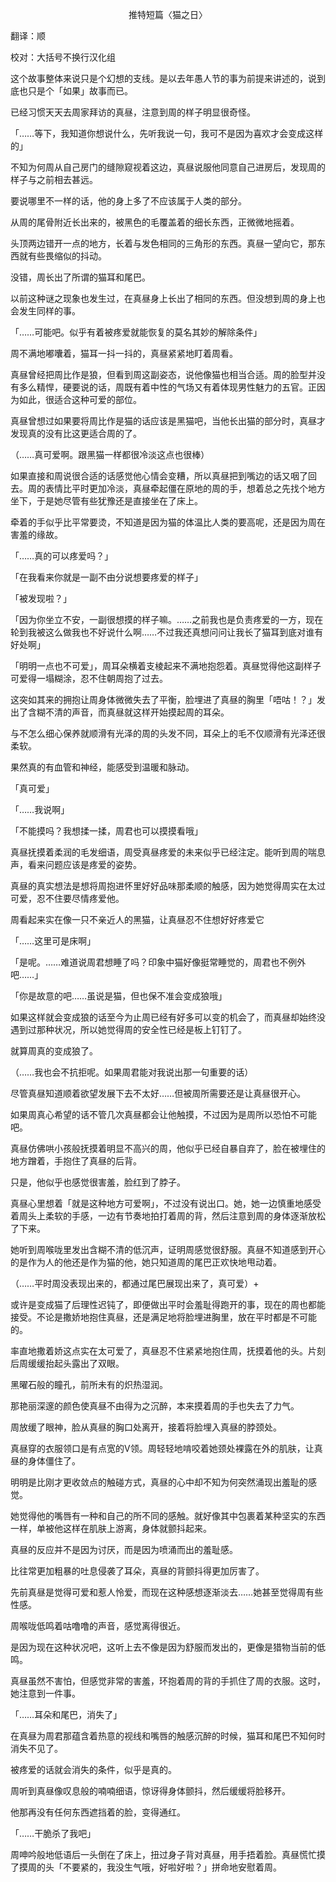 <p align="center">推特短篇〈猫之日〉</p>

翻译：顺

校对：大括号不换行汉化组

这个故事整体来说只是个幻想的支线。是以去年愚人节的事为前提来讲述的，说到底也只是个「如果」故事而已。

已经习惯天天去周家拜访的真昼，注意到周的样子明显很奇怪。

「……等下，我知道你想说什么，先听我说一句，我可不是因为喜欢才会变成这样的」

不知为何周从自己房门的缝隙窥视着这边，真昼说服他同意自己进房后，发现周的样子与之前相去甚远。

要说哪里不一样的话，他的身上多了不应该属于人类的部分。

从周的尾骨附近长出来的，被黑色的毛覆盖着的细长东西，正微微地摇着。

头顶两边错开一点的地方，长着与发色相同的三角形的东西。真昼一望向它，那东西就有些畏缩似的抖动。

没错，周长出了所谓的猫耳和尾巴。

以前这种谜之现象也发生过，在真昼身上长出了相同的东西。但没想到周的身上也会发生同样的事。

「……可能吧。似乎有着被疼爱就能恢复的莫名其妙的解除条件」

周不满地嘟囔着，猫耳一抖一抖的，真昼紧紧地盯着周看。

真昼曾经把周比作是狼，但看到周这副姿态，说他像猫也相当合适。周的脸型并没有多么精悍，硬要说的话，周既有着中性的气场又有着体现男性魅力的五官。正因为如此，很适合这种可爱的部位。

真昼曾想过如果要将周比作是猫的话应该是黑猫吧，当他长出猫的部分时，真昼才发现真的没有比这更适合周的了。

（……真可爱啊。跟黑猫一样都很冷淡这点也很棒）

如果直接和周说很合适的话感觉他心情会变糟，所以真昼把到嘴边的话又咽了回去。周的表情比平时更加冷淡，真昼牵起僵在原地的周的手，想着总之先找个地方坐下，于是她尽管有些犹豫还是直接坐在了床上。

牵着的手似乎比平常要烫，不知道是因为猫的体温比人类的要高呢，还是因为周在害羞的缘故。

「……真的可以疼爱吗？」

「在我看来你就是一副不由分说想要疼爱的样子」

「被发现啦？」

「因为你坐立不安，一副很想摸的样子嘛。……之前我也是负责疼爱的一方，现在轮到我被这么做我也不好说什么啊……不过我还真想问问让我长了猫耳到底对谁有好处啊」

「明明一点也不可爱」，周耳朵横着支棱起来不满地抱怨着。真昼觉得他这副样子可爱得一塌糊涂，忍不住朝周抱了过去。

这突如其来的拥抱让周身体微微失去了平衡，脸埋进了真昼的胸里「唔咕！？」发出了含糊不清的声音，而真昼就这样开始摸起周的耳朵。

与不怎么细心保养就顺滑有光泽的周的头发不同，耳朵上的毛不仅顺滑有光泽还很柔软。

果然真的有血管和神经，能感受到温暖和脉动。

「真可爱」

「……我说啊」

「不能摸吗？我想揉一揉，周君也可以摸摸看哦」

真昼抚摸着柔润的毛发细语，周受真昼疼爱的未来似乎已经注定。能听到周的喘息声，看来问题应该是疼爱的姿势。

真昼的真实想法是想将周抱进怀里好好品味那柔顺的触感，因为她觉得周实在太过可爱，忍不住要尽情疼爱他。

周看起来实在像一只不亲近人的黑猫，让真昼忍不住想好好疼爱它

「……这里可是床啊」

「是呢。……难道说周君想睡了吗？印象中猫好像挺常睡觉的，周君也不例外吧……」

「你是故意的吧……虽说是猫，但也保不准会变成狼哦」

如果这样就会变成狼的话至今为止周已经有好多可以变的机会了，而真昼却始终没遇到过那种状况，所以她觉得周的安全性已经是板上钉钉了。

就算周真的变成狼了。

（……我也会不抗拒呢。如果周君能对我说出那一句重要的话）

尽管真昼知道顺着欲望发展下去不太好……但被周所需要还是让真昼很开心。

如果周真心希望的话不管几次真昼都会让他触摸，不过因为是周所以恐怕不可能吧。

真昼仿佛哄小孩般抚摸着明显不高兴的周，他似乎已经自暴自弃了，脸在被埋住的地方蹭着，手抱住了真昼的后背。

只是，他似乎也感觉很害羞，脸红到了脖子。

真昼心里想着「就是这种地方可爱啊」，不过没有说出口。她，她一边慎重地感受着周头上柔软的手感，一边有节奏地拍打着周的背，然后注意到周的身体逐渐放松了下来。

她听到周喉咙里发出含糊不清的低沉声，证明周感觉很舒服。真昼不知道感到开心的是作为人的他还是作为猫的他，她只知道周的尾巴正欢快地甩动着。

（……平时周没表现出来的，都通过尾巴展现出来了，真可爱）+

或许是变成猫了后理性迟钝了，即便做出平时会羞耻得跑开的事，现在的周也都能接受。不论是撒娇地抱住真昼，还是满足地将脸埋进胸里，放在平时都是不可能的。

率直地撒着娇这点实在太可爱了，真昼忍不住紧紧地抱住周，抚摸着他的头。片刻后周缓缓抬起头露出了双眼。

黑曜石般的瞳孔，前所未有的炽热湿润。

那艳丽深邃的颜色使真昼不由得为之沉醉，本来摸着周的手也失去了力气。

周放缓了眼神，脸从真昼的胸口处离开，接着将脸埋入真昼的脖颈处。

真昼穿的衣服领口是有点宽的V领。周轻轻地啃咬着她颈处裸露在外的肌肤，让真昼的身体僵住了。

明明是比刚才更收敛点的触碰方式，真昼的心中却不知为何突然涌现出羞耻的感觉。

她觉得他的嘴唇有一种和自己的所不同的感触。就好像其中包裹着某种坚实的东西一样，单被他这样在肌肤上游离，身体就颤抖起来。

真昼的反应并不是因为讨厌，而是因为喷涌而出的羞耻感。

比往常更加粗暴的吐息侵袭了耳朵，真昼的背颤抖得更加厉害了。

先前真昼是觉得可爱和惹人怜爱，而现在这种感想逐渐淡去……她甚至觉得周有些性感。

周喉咙低鸣着咕噜噜的声音，感觉离得很近。

是因为现在这种状况吧，这听上去不像是因为舒服而发出的，更像是猎物当前的低鸣。

真昼虽然不害怕，但感觉非常的害羞，环抱着周的背的手抓住了周的衣服。这时，她注意到一件事。

「……耳朵和尾巴，消失了」

在真昼为周君那蕴含着热意的视线和嘴唇的触感沉醉的时候，猫耳和尾巴不知何时消失不见了。

被疼爱的话就会消失的条件，似乎是真的。

周听到真昼像叹息般的喃喃细语，惊讶得身体颤抖，然后缓缓将脸移开。

他那再没有任何东西遮挡着的脸，变得通红。

「……干脆杀了我吧」

周呻吟般地低语后一头倒在了床上，扭过身子背对真昼，用手捂着脸。真昼慌忙摸了摸周的头「不要紧的，我没生气哦，好啦好啦？」拼命地安慰着周。

